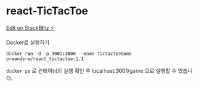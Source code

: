 # react-TicTacToe

[Edit on StackBlitz ⚡️](https://stackblitz.com/edit/react-krcmch)



Docker로 실행하기


` docker run -d -p 3001:3000 --name tictactoeGame preandero/react_tictactoe:1.1 `

` docker ps ` 로 컨테이너의 실행 확인 후 localhost:3001/game 으로 실행할 수 있습니다.
